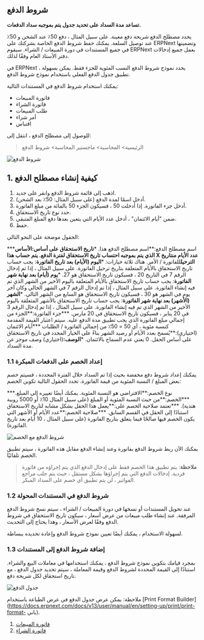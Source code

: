 ## شروط الدفع

**تساعد مدة السداد على تحديد جدول يتم بموجبه سداد الدفعات.**

يحدد مصطلح الدفع شريحة دفع معينة. على سبيل المثال ، دفع 50٪ عند الشحن و 50٪ عند توصيل السلعة. يمكنك حفظ شروط الدفع الخاصة بشركتك على ERPNext وتضمينها في جميع المستندات في دورة المبيعات / الشراء. سيقوم ERPNext بعمل جميع إدخالات دفتر الأستاذ العام وفقًا لذلك.

في ERPNext ، يحدد نموذج شروط الدفع النسب المئوية للجزء فقط. يمكن بسهولة تطبيق جدول الدفع الفعلي باستخدام نموذج شروط الدفع.

يمكنك استخدام شروط الدفع في المستندات التالية:

*   فاتورة المبيعات
* فاتورة الشراء
*   طلب المبيعات
*   أمر شراء
*   اقتباس

للوصول إلى مصطلح الدفع ، انتقل إلى:

> الرئيسية> المحاسبة> ماجستير المحاسبة> شروط الدفع

![شروط الدفع](https://docs.erpnext.com/files/payment-terms.png)

## 1. كيفية إنشاء مصطلح الدفع

1. اذهب إلى قائمة شروط الدفع وانقر على جديد.
2. أدخل اسمًا لمدة الدفع (على سبيل المثال: 50٪ بعد الشحن).
3. أدخل جزء الفاتورة. إذا أدخلت 50 ، فسيكون الجزء 50 بالمائة من مبلغ الفاتورة.
4. حدد نوع تاريخ الاستحقاق.
5. ضمن "أيام الائتمان" ، أدخل عدد الأيام التي يتعين بعدها دفع المبلغ المتبقي.
6. حفظ.

الحقول موضحة على النحو التالي:

***اسم مصطلح الدفع:**اسم مصطلح الدفع هذا.
***تاريخ الاستحقاق على أساس:**الأساس الذي يتم بموجبه احتساب تاريخ الاستحقاق لفترة الدفع. يتم حساب هذا X عدد الأيام من**تاريخ الترحيل**للفاتورة / الأمر. هناك ثلاثة خيارات:
   ***اليوم (الأيام) بعد تاريخ الفاتورة**: يجب حساب تاريخ الاستحقاق بالأيام المتعلقة بتاريخ ترحيل الفاتورة. على سبيل المثال ، إذا تم إدخال الرقم 7 في التاريخ 20 ، فسيكون تاريخ الاستحقاق هو 27.
   ***يوم (أيام) بعد نهاية شهر الفاتورة**: يجب حساب تاريخ الاستحقاق بالأيام المتعلقة باليوم الأخير من الشهر الذي تم فيه إنشاء الفاتورة. على سبيل المثال ، إذا تم إدخال الرقم 7 في الشهر الحالي وكان آخر يوم في الشهر هو 30 ، فسيكون تاريخ الاستحقاق هو السابع من الشهر التالي.
   ***الشهر (الأشهر) بعد نهاية شهر الفاتورة**: يجب حساب تاريخ الاستحقاق بالأشهر المتعلقة باليوم الأخير من الشهر الذي تم فيه إنشاء الفاتورة. على سبيل المثال ، إذا تم إدخال الرقم 3 في 20 يناير ، فسيكون تاريخ الاستحقاق في 20 مارس.
***جزء الفاتورة:**الجزء من إجمالي مبلغ الفاتورة الذي يجب تطبيق مدة الدفع عليه. سيتم اعتبار القيمة المقدمة كنسبة مئوية ، أي 50 = 50٪ من إجمالي الفاتورة / الطلبات
***أيام الائتمان (اختياري):**يُسمح بعدد الأيام أو رصيد الشهر بناءً على الخيار المحدد في تاريخ الاستحقاق على أساس الحقل. 0 يعني عدم السماح بالائتمان.
***الوصف:**(اختياري) وصف موجز عن مدة السداد.

### 1.1 إعداد الخصم على الدفعات المبكرة

يمكنك إعداد شروط دفع مخفضة بحيث إذا تم السداد خلال الفترة المحددة ، فسيتم خصم بعض المبلغ / النسبة المئوية من قيمة الفاتورة. تحدد الحقول التالية تكوين الخصم:

***نوع الخصم:**الافتراضي هو النسبة المئوية. يمكنك أيضًا تغييره إلى المبلغ.
***الخصم:**من حيث النسبة المئوية أو المبلغ (على سبيل المثال 10٪ أو 5000 روبية هندية).
***تعتمد صلاحية الخصم على:**يعمل هذا الحقل بشكل مشابه لتاريخ الاستحقاق استنادًا إلى الحقل في القسم السابق.
***صلاحية الخصم:**عدد الأيام أو الأشهر التي يكون الخصم فيها صالحًا فيما يتعلق بتاريخ الفاتورة (على سبيل المثال ، 10 أيام بعد تاريخ الفاتورة).

![شروط الدفع مع الخصم](https://docs.erpnext.com/files/payment-terms-with-discount.png)

يمكنك الآن ربط شروط الدفع بفاتورة وعند إنشاء الدفع مقابل هذه الفاتورة ، سيتم تطبيق الخصم تلقائيًا.

>**ملاحظة**: يتم تطبيق هذا الخصم فقط على إدخال الدفع الذي يتم إجراؤه من فاتورة فردية. إدخالات الدفع التي يتم إجراؤها بشكل مستقل ، حيث يتم جلب مراجع الفواتير ، لن يتم تطبيق أي خصم على السداد المبكر.

### 1.2 شروط الدفع في المستندات المحولة

عند تحويل المستندات أو نسخها في دورة المبيعات / الشراء ، سيتم نسخ شروط الدفع المرفقة. عند إنشاء طلب مبيعات من عرض أسعار ، سيكون تاريخ الاستحقاق في شروط الدفع وفقًا لعرض الأسعار ، وهذا يحتاج إلى التحديث.

لسهولة الاستخدام ، يمكنك أيضًا تعيين نموذج شروط الدفع وإعادة تحديده ببساطة.

### 1.3 إضافة شروط الدفع إلى المستندات

بمجرد قيامك بتكوين نموذج شروط الدفع ، يمكنك استخدامها في معاملات البيع والشراء. استنادًا إلى القيمة المحددة لشروط الدفع وقيمة المعاملة ، سيتم تحديد جدول الدفع ، مع تاريخ استحقاق لكل شريحة دفع.

![جدول الدفع](https://docs.erpnext.com/files/payment-term-in-invoice.png)

ملاحظة: يمكن عرض جدول الدفع في عرض الطباعة باستخدام [Print Format Builder](https://docs.erpnext.com/docs/v13/user/manual/en/setting-up/print/print-format- باني).

1. [فاتورة المبيعات](https://docs.erpnext.com/docs/v13/user/manual/en/accounts/sales-invoice)
2. [فاتورة الشراء](https://docs.erpnext.com/docs/v13/user/manual/en/accounts/purchase-invoice)